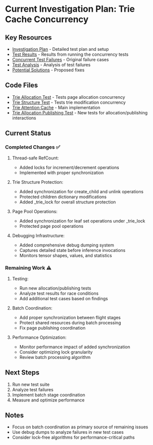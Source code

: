 # Current Investigation Plan: Trie Cache Concurrency

## Key Resources
- [Investigation Plan](investigation_plan.md) - Detailed test plan and setup
- [Test Results](test_results.md) - Results from running the concurrency tests
- [Concurrent Test Failures](concurrent_test_failures.md) - Original failure cases
- [Test Analysis](test_analysis.md) - Analysis of test failures
- [Potential Solutions](potential_solutions.md) - Proposed fixes

## Code Files
- [Trie Allocation Test](../shortfin/tests/apps/llm/components/kvcache/trie_allocation_test.py) - Tests page allocation concurrency
- [Trie Structure Test](../shortfin/tests/apps/llm/components/kvcache/trie_structure_test.py) - Tests trie modification concurrency
- [Trie Attention Cache](../shortfin/python/shortfin_apps/llm/components/kvcache/trie_attention_cache.py) - Main implementation
- [Trie Allocation Publishing Test](../shortfin/tests/apps/llm/components/kvcache/trie_allocation_publishing_test.py) - New tests for allocation/publishing interactions

## Current Status

### Completed Changes ✅
1. Thread-safe RefCount:
   - Added locks for increment/decrement operations
   - Implemented with proper synchronization

2. Trie Structure Protection:
   - Added synchronization for create_child and unlink operations
   - Protected children dictionary modifications
   - Added _trie_lock for overall structure protection

3. Page Pool Operations:
   - Added synchronization for leaf set operations under _trie_lock
   - Protected page pool operations

4. Debugging Infrastructure:
   - Added comprehensive debug dumping system
   - Captures detailed state before inference invocations
   - Monitors tensor shapes, values, and statistics

### Remaining Work ⚠️

1. Testing:
   - Run new allocation/publishing tests
   - Analyze test results for race conditions
   - Add additional test cases based on findings

2. Batch Coordination:
   - Add proper synchronization between flight stages
   - Protect shared resources during batch processing
   - Fix page publishing coordination

3. Performance Optimization:
   - Monitor performance impact of added synchronization
   - Consider optimizing lock granularity
   - Review batch processing algorithm

## Next Steps
1. Run new test suite
2. Analyze test failures
3. Implement batch stage coordination
4. Measure and optimize performance

## Notes
- Focus on batch coordination as primary source of remaining issues
- Use debug dumps to analyze failures in new test cases
- Consider lock-free algorithms for performance-critical paths
